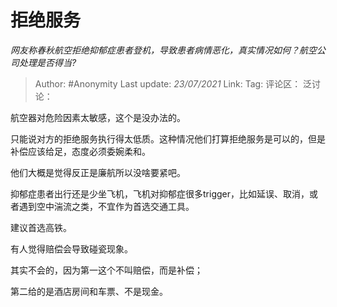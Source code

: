# 拒绝服务
*网友称春秋航空拒绝抑郁症患者登机，导致患者病情恶化，真实情况如何？航空公司处理是否得当?*

> Author: #Anonymity
> Last update: *23/07/2021*
> Link:
> Tag:
> 评论区：
> 泛讨论：

航空器对危险因素太敏感，这个是没办法的。

只能说对方的拒绝服务执行得太低质。这种情况他们打算拒绝服务是可以的，但是补偿应该给足，态度必须委婉柔和。

他们大概是觉得反正是廉航所以没啥要紧吧。

抑郁症患者出行还是少坐飞机，飞机对抑郁症很多trigger，比如延误、取消，或者遇到空中湍流之类，不宜作为首选交通工具。

建议首选高铁。

有人觉得赔偿会导致碰瓷现象。

其实不会的，因为第一这个不叫赔偿，而是补偿；

第二给的是酒店房间和车票、不是现金。
